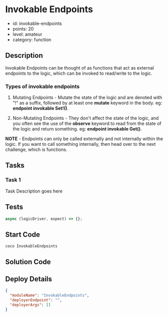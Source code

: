 # Invokable Endpoints

- id: invokable-endpoints
- points: 20
- level: amateur
- category: function

## Description

Invokable Endpoints can be thought of as functions that act as external endpoints to the logic, which can be invoked to read/write to the logic.

### Types of invokable endpoints

1. Mutating Endpoints - Mutate the state of the logic and are denoted with "!" as a suffix, followed by at least one **mutate** keyword in the body. eg: **endpoint invokable Set!()**.

2. Non-Mutating Endpoints - They don't affect the state of the logic, and you often see the use of the **observe** keyword to read from the state of the logic and return something. eg: **endpoint invokable Get()**.

**NOTE** - Endpoints can only be called externally and not internally within the logic. If you want to call something internally, then head over to the next challenge, which is functions.

## Tasks

### Task 1

Task Description goes here

## Tests

```javascript
async (logicDriver, expect) => {};
```

## Start Code

```cocolang
coco InvokableEndpoints
```

## Solution Code

## Deploy Details

```json
{
  "moduleName": "InvokableEndpoints",
  "deployerEndpoint": "",
  "deployerArgs": []
}
```
